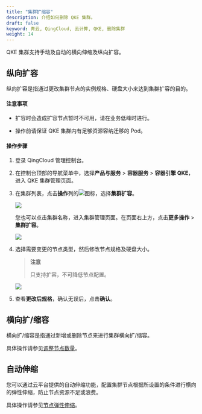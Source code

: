 ```yaml
---
title: "集群扩缩容"
description: 介绍如何删除 QKE 集群。
draft: false
keyword: 青云, QingCloud, 云计算, QKE, 删除集群
weight: 14
---
```


QKE 集群支持手动及自动的横向伸缩及纵向扩容。

## 纵向扩容

纵向扩容是指通过更改集群节点的实例规格、硬盘大小来达到集群扩容的目的。

#### 注意事项

- 扩容时会造成扩容节点暂时不可用，请在业务低峰时进行。

- 操作前请保证 QKE 集群内有足够资源容纳迁移的 Pod。

#### 操作步骤

1. 登录 QingCloud 管理控制台。

2. 在控制台顶部的导航菜单中，选择**产品与服务** > **容器服务** > **容器引擎 QKE**，进入 QKE 集群管理页面。

3. 在集群列表，点击**操作**列的<img src="../../../_images/cluster_operation_more.png"/>图标，选择**集群扩容**。

   <img src="../../../_images/expan_cluster_1.png"/>

   您也可以点击集群名称，进入集群管理页面。在页面右上方，点击**更多操作** > **集群扩容**。

   <img src="../../../_images/expan_cluster_2.png"/>

4. 选择需要变更的节点类型，然后修改节点规格及硬盘大小。

   > **注意**
   >
   > 只支持扩容，不可降低节点配置。

   ![](../../../_images/expan_cluster_3.png)

5. 查看**更改后规格**，确认无误后，点击**确认**。

## 横向扩/缩容

横向扩/缩容是指通过新增或删除节点来进行集群横向扩/缩容。

具体操作请参见[调整节点数量](/container/qke_plus/manual/mgt_node/node_amount/)。

## 自动伸缩

您可以通过云平台提供的自动伸缩功能，配置集群节点根据所设置的条件进行横向的弹性伸缩，防止节点资源不足或浪费。

具体操作请参见[节点弹性伸缩](/container/qke_plus/manual/mgt_node/auto_node/)。

